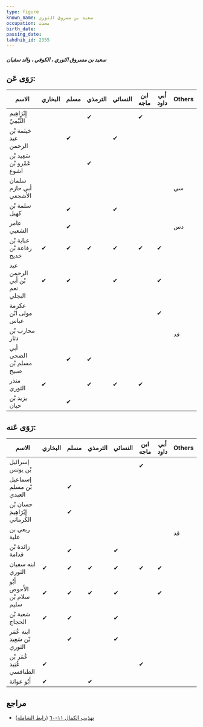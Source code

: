 ```yaml
---
type: figure
known_name: سعيد بن مسروق الثوري
occupation: محدث
birth_date:
passing_date:
tahdhib_id: 2355
---
```

##### سعيد بن مسروق الثوري ، الكوفي ، والد سفيان

## رَوَى عَن:
| الاسم                          | البخاري | مسلم | الترمذي | النسائي | ابن ماجه | أبي داود | Others |
| ------------------------------ | ------- | ---- | ------- | ------- | -------- | -------- | ------ |
| إِبْرَاهِيم التَّيْمِيّ        |         |      | ✔       |         | ✔        |          |        |
| خيثمة بْن عبد الرحمن           |         | ✔    |         | ✔       |          |          |        |
| سَعِيد بْن عَمْرو بْن اشوع     |         |      | ✔       |         |          |          |        |
| سلمان أبي حازم الأشجعي         |         |      |         |         |          |          | سي     |
| سلمة بْن كهيل                  |         | ✔    |         | ✔       |          |          |        |
| عامر الشعبي                    |         | ✔    |         |         |          |          | دس     |
| عباية بْن رفاعة بْن خديج       | ✔       | ✔    | ✔       | ✔       | ✔        | ✔        |        |
| عبد الرحمن بْن أَبي نعم البجلي | ✔       | ✔    |         | ✔       |          | ✔        |        |
| عكرمة مولى ابْن عباس           |         |      |         |         |          | ✔        |        |
| محارب بْن دثار                 |         |      |         |         |          |          | قد     |
| أبي الضحى مسلم بْن صبيح        |         | ✔    | ✔       |         |          |          |        |
| منذر الثوري                    | ✔       |      | ✔       | ✔       | ✔        |          |        |
| يزيد بْن حبان                  |         | ✔    |         |         |          |          |        |
## رَوَى عَنه:
| الاسم                          | البخاري | مسلم | الترمذي | النسائي | ابن ماجه | أبي داود | Others |
| ------------------------------ | ------- | ---- | ------- | ------- | -------- | -------- | ------ |
| إسرائيل بْن يونس               |         |      |         |         | ✔        |          |        |
| إسماعيل بْن مسلم العبدي        |         | ✔    |         |         |          |          |        |
| حسان بْن إِبْرَاهِيمَ الكرماني |         | ✔    |         |         |          |          |        |
| ربعي بن علية                   |         |      |         |         |          |          | قد     |
| زائدة بْن قدامة                |         | ✔    |         | ✔       |          |          |        |
| ابنه سفيان الثوري              | ✔       | ✔    | ✔       | ✔       | ✔        | ✔        |        |
| أَبُو الأَحوص سلام بْن سليم    | ✔       | ✔    | ✔       | ✔       |          | ✔        |        |
| شعبة بْن الحجاج                | ✔       | ✔    |         | ✔       |          |          |        |
| ابنه عُمَر بْن سَعِيد الثوري   |         | ✔    |         | ✔       |          |          |        |
| عُمَر بْن عُبَيد الطنافسي      | ✔       |      |         |         | ✔        |          |        |
| أَبُو عوانة                    | ✔       |      | ✔       |         |          |          |        |
## مراجع
- [تهذيب الكمال ١١-٦٠](obsidian://open?vault=Tahdhib-al-Kamal&file=Figures/٢٣٥٥-سعيد%20بن%20مسروق%20الثوري%20،%20الكوفي%20،%20والد%20سفيان) ([رابط الشاملة](https://shamela.ws/book/3722/5380))